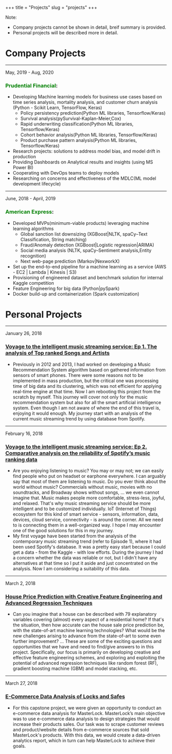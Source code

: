 +++
title = "Projects"
slug = "projects"
+++

Note: 
- Company projects cannot be shown in detail, breif summary is provided.
- Personal projects will be described more in detail.

# Company Projects
---
May, 2019 - Aug, 2020
### <font color=green>Prudential Financial</font>:
- Developing Machine learning models for business use cases based on time series analysis, mortality analysis, and customer churn analysis (Python - Scikit Learn, TensorFlow, Keras)
    - Policy persistency prediction(Python ML libraries, Tensorflow/Keras)
    - Survival analysis(pySurvival-Kaplan-Meier,Cox)
    - Rapid underwriting classification(Python ML libraries, Tensorflow/Keras)
    - Cohort behavior analysis(Python ML libraries, Tensorflow/Keras)
    - Product purchase pattern analysis(Python ML libraries, Tensorflow/Keras)
- Research projects: solutions to address model bias, and model drift in production
- Providing Dashboards on Analytical results and insights (using MS Power BI)
- Cooperating with DevOps teams to deploy models
- Researching on concerns and effectiveness of the MDLC(ML model development lifecycle)

---
June, 2018 - April, 2019
### <font color=green>American Express</font>:
- Developed MVPs(minimum-viable products) leveraging machine learning algorithms
    - Global sanction list downsizing (XGBoost|NLTK, spaCy–Text Classification, String matching)
    - Fraud/Anomaly detection (XGBoost|Logistic regression|ARIMA)
    - Social media analysis (NLTK, spaCy–Sentiment analysis,Entity recognition)
    - Next web-page prediction (Markov|NexworkX)
- Set up the end-to-end pipeline for a machine learning as a service (AWS - EC2 | Lambda | Kinesis | S3)
- Provisioning of engineered dataset and benchmark solution for internal Kaggle competition
- Feature Engineering for big data (Python|pySpark)
- Docker build-up and containerization (Spark customization)

# Personal Projects
---

January 26, 2018
### [Voyage to the intelligent music streaming service: Ep 1. The analysis of Top ranked Songs and Artists](https://nycdatascience.com/blog/student-works/voyage-to-the-intelligent-music-streaming-service-ed1/)
- Previously in 2012 and 2013, I had worked on developing a Music Recommendation System algorithm based on gathered information from sensors of smart phones. There were some reasons not to be implemented in mass production, but the critical one was processing time of big data and its clustering, which was not efficient for applying real-time engine at that time. Now I am rebooting this project from the scratch by myself. This journey will cover not only for the music recommendation system but also for all the smart artificial intelligence system. Even though I am not aware of where the end of this travel is, enjoying it would enough.
My journey start with an analysis of the current music streaming trend by using database from Spotify.

---
February 16, 2018
### [Voyage to the intelligent music streaming service: Ep 2. Comparative analysis on the reliability of Spotify’s music ranking data](https://nycdatascience.com/blog/student-works/voyage-to-the-intelligent-music-streaming-service-ed2/)
- Are you enjoying listening to music? You may or may not; we can easily find people who put on headset or earphone everywhere. I can arguably say that most of them are listening to music. Do you ever think about the world without music? Commercials without music, movies with no soundtracks, and Broadway shows without songs, ... we even cannot imagine that. Music makes people more comfortable, stress-less, joyful, and relaxed. That's why music streaming service should be more intelligent and to be customized individually. IoT (Internet of Things) ecosystem for this kind of smart service - sensors, information, data, devices, cloud service, connectivity - is around the corner. All we need to is connecting them in a well-organized way. I hope I may encounter one of the good solutions for this in my journey.
- My first voyage have been started from the analysis of the contemporary music streaming trend (refer to Episode 1), where it had been used Spotify's database. It was a pretty easy start because I could get a data - from the Kaggle - with low efforts. During the journey I had a concern whether the data was reliable or not, but I didn't have any alternatives at that time so I put it aside and just concentrated on the analysis. Now I am considering a suitability of this data.

---
March 2, 2018
### [House Price Prediction with Creative Feature Engineering and Advanced Regression Techniques](https://nycdatascience.com/blog/student-works/house-price-prediction-with-creative-feature-engineering-and-advanced-regression-techniques/)
- Can you imagine that a house can be described with 79 explanatory variables covering (almost) every aspect of a residential home? If that's the situation, then how accurate can the house sale price prediction be, with the state-of-art machine learning technologies? What would be the new challenges arising to advance from the state-of-art to some even further improvement? ... These are some of the exciting questions and opportunities that we have and need to find/give answers to in this project. Specifically, our focus is primarily on developing creative and effective feature engineering schemes, and exploring and exploiting the potential of advanced regression techniques like random forest (RF), gradient boosting machine (GBM) and model stacking, etc.

___
March 27, 2018
### [E-Commerce Data Analysis of Locks and Safes](https://nycdatascience.com/blog/student-works/analysis-for-e-commerce-of-locks-and-safes/)
- For this capstone project, we were given an opportunity to conduct an e-commerce data analysis for MasterLock. MasterLock’s main objective was to use e-commerce data analysis to design strategies that would increase their products sales. Our task was to scrape customer reviews and product/website details from e-commerce sources that sold MasterLock's products. With this data, we would create a data-driven analytics report, which in turn can help MasterLock to achieve their goals.